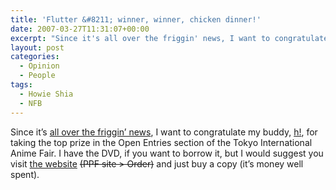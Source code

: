 ```yaml
---
title: 'Flutter &#8211; winner, winner, chicken dinner!'
date: 2007-03-27T11:31:07+00:00
excerpt: "Since it's all over the friggin' news, I want to congratulate my buddy, h!, for taking the top prize in the Open"
layout: post
categories:
  - Opinion
  - People
tags:
  - Howie Shia
  - NFB
---
```

Since it&#8217;s [all over the friggin&#8217; news](http://www.google.ca/search?hl=en&q=shia+flutter), I want to congratulate my buddy, [h!](http://www.ppfhouse.com/flutter), for taking the top prize in the Open Entries section of the Tokyo International Anime Fair. I have the DVD, if you want to borrow it, but I would suggest you visit [the website](http://ppfhouse.com/flutter/order.php) <del>(PPF site > Order)</del> and just buy a copy (it&#8217;s money well spent).
